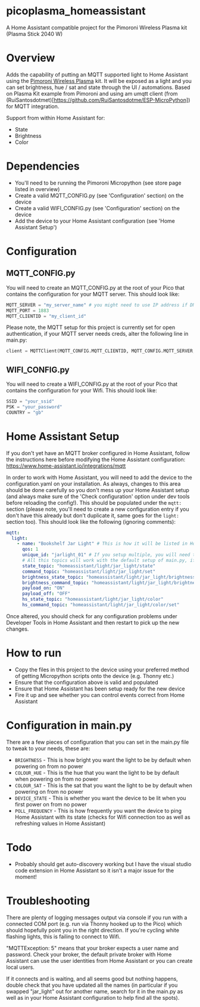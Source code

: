# picoplasma_homeassistant
A Home Assistant compatible project for the Pimoroni Wireless Plasma kit (Plasma Stick 2040 W)

# Overview

Adds the capability of putting an MQTT supported light to Home Assistant using the [Pimoroni Wireless Plasma](https://shop.pimoroni.com/products/wireless-plasma-kit) kit. It will be exposed as a light and you can set brightness, hue / sat and state through the UI / automations. Based on Plasma Kit example from Pimoroni and using am umqtt client (from (RuiSantosdotmet)[https://github.com/RuiSantosdotme/ESP-MicroPython]) for MQTT integration.

Support from within Home Assistant for:

- State
- Brightness
- Color

# Dependencies

- You'll need to be running the Pimoroni Micropython (see store page listed in overview)
- Create a valid MQTT_CONFIG.py (see 'Configuration' section) on the device
- Create a valid WIFI_CONFIG.py (see 'Configuration' section) on the device
- Add the device to your Home Assistant configuration (see 'Home Assistant Setup')

# Configuration

## MQTT_CONFIG.py

You will need to create an MQTT_CONFIG.py at the root of your Pico that contains the configuration for your MQTT server. This should look like:

```python
MQTT_SERVER = "my_server_name" # you might need to use IP address if DNS resolution is patchy
MQTT_PORT = 1883
MQTT_CLIENTID = "my_client_id"
```

Please note, the MQTT setup for this project is currently set for open authentication, if your MQTT server needs creds, alter the following line in main.py:

```python
client = MQTTClient(MQTT_CONFIG.MQTT_CLIENTID, MQTT_CONFIG.MQTT_SERVER, MQTT_CONFIG.MQTT_PORT, "username", "password", keepalive=3600)
```

## WIFI_CONFIG.py

You will need to create a WIFI_CONFIG.py at the root of your Pico that contains the configuration for your Wifi. This should look like:

```python
SSID = "your_ssid"
PSK = "your_password"
COUNTRY = "gb"
```

# Home Assistant Setup

If you don't yet have an MQTT broker configured in Home Assistant, follow the instructions here before modifying the Home Assistant configuration: https://www.home-assistant.io/integrations/mqtt

In order to work with Home Assistant, you will need to add the device to the configuration.yaml on your installation. As always, changes to this area should be done carefully so you don't mess up your Home Assistant setup (and always make sure of the 'Check configuration' option under dev tools before reloading the config!). This should be populated under the ```mqtt:``` section (please note, you'll need to create a new configuration entry if you don't have this already but don't duplicate it, same goes for the ```light:``` section too). This should look like the following (ignoring comments):

```yaml
mqtt:
  light:
    - name: "Bookshelf Jar Light" # This is how it will be listed in Home Assistant
      qos: 1
      unique_id: "jarlight_01" # If you setup multiple, you will need to setup a unique id for each entry as well as altering topic names
      # All this topics will work with the default setup of main.py, if you want to run multiple, you will need to alter in both script and configuration in home assistant
      state_topic: "homeassistant/light/jar_light/state"
      command_topic: "homeassistant/light/jar_light/set"
      brightness_state_topic: "homeassistant/light/jar_light/brightness"
      brightness_command_topic: "homeassistant/light/jar_light/brightness/set"
      payload_on: "ON"
      payload_off: "OFF"
      hs_state_topic: "homeassistant/light/jar_light/color"
      hs_command_topic: "homeassistant/light/jar_light/color/set"
```

Once altered, you should check for any configuration problems under Developer Tools in Home Assistant and then restart to pick up the new changes.

# How to run

- Copy the files in this project to the device using your preferred method of getting Micropython scripts onto the device (e.g. Thonny etc.)
- Ensure that the configuration above is valid and populated
- Ensure that Home Assistant has been setup ready for the new device
- Fire it up and see whether you can control events correct from Home Assistant

# Configuration in main.py

There are a few pieces of configuration that you can set in the main.py file to tweak to your needs, these are:

- ```BRIGHTNESS``` - This is how bright you want the light to be by default when powering on from no power
- ```COLOUR_HUE``` - This is the hue that you want the light to be by default when powering on from no power
- ```COLOUR_SAT``` - This is the sat that you want the light to be by default when powering on from no power
- ```DEVICE_STATE``` - This is whether you want the device to be lit when you first power on from no power
- ```POLL_FREQUENCY``` - This is how frequently you want the device to ping Home Assistant with its state (checks for Wifi connection too as well as refreshing values in Home Assistant)

# Todo

- Probably should get auto-discovery working but I have the visual studio code extension in Home Assistant so it isn't a major issue for the moment!

# Troubleshooting

There are plenty of logging messages output via console if you run with a connected COM port (e.g. run via Thonny hooked up to the Pico) which should hopefully point you in the right direction. If you're cycling white flashing lights, this is failing to connect to Wifi.

"MQTTException: 5" means that your broker expects a user name and password. Check your broker, the default private broker with Home Assistant can use the user identities from Home Assistant or you can create local users.

If it connects and is waiting, and all seems good but nothing happens, double check that you have updated all the names (in particular if you swapped "jar_light" out for another name, search for it in the main.py as well as in your Home Assistant configuration to help find all the spots).

